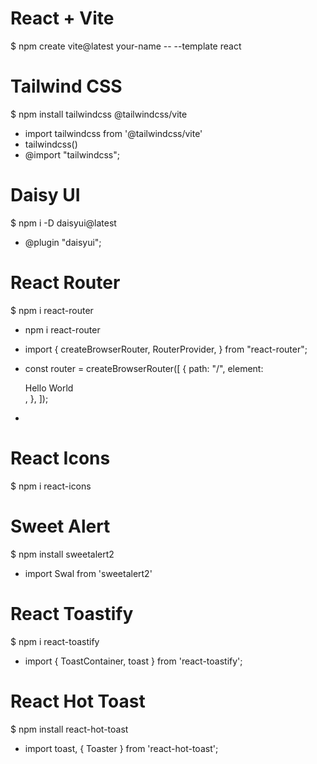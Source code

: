 # React + Vite
$ npm create vite@latest your-name -- --template react
# Tailwind CSS
$ npm install tailwindcss @tailwindcss/vite
- import tailwindcss from '@tailwindcss/vite' 
- tailwindcss()
- @import "tailwindcss";
# Daisy UI
$ npm i -D daisyui@latest 
- @plugin "daisyui";
# React Router
$ npm i react-router
- npm i react-router
- import {
  createBrowserRouter,
  RouterProvider,
  } from "react-router";
- const router = createBrowserRouter([
  {
    path: "/",
    element: <div>Hello World</div>,
  },
]);

- <RouterProvider router={router} />

# React Icons
$ npm i react-icons

# Sweet Alert
$ npm install sweetalert2
- import Swal from 'sweetalert2'
# React Toastify
$ npm i react-toastify
- import { ToastContainer, toast } from 'react-toastify';
# React Hot Toast
$ npm install react-hot-toast
- import toast, { Toaster } from 'react-hot-toast';
